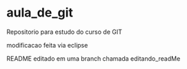 # aula_de_git
Repositorio para estudo do curso de GIT 


modificacao feita via eclipse


README editado em uma branch chamada editando_readMe